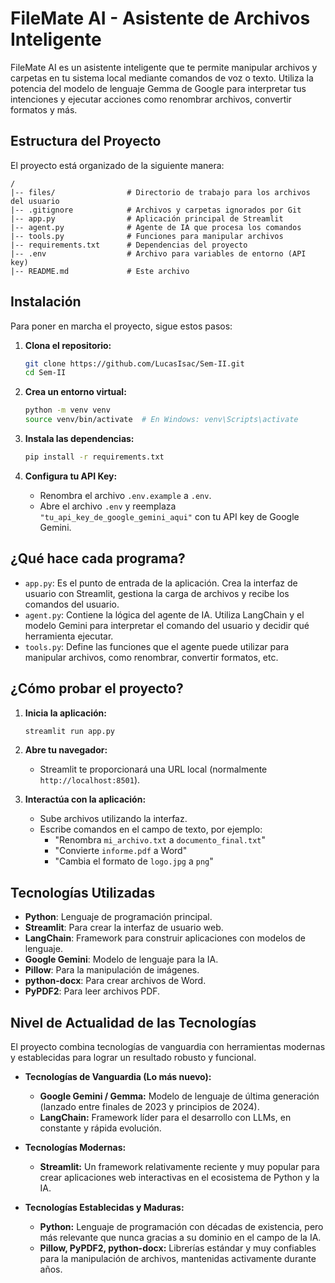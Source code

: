 # FileMate AI - Asistente de Archivos Inteligente

FileMate AI es un asistente inteligente que te permite manipular archivos y carpetas en tu sistema local mediante comandos de voz o texto. Utiliza la potencia del modelo de lenguaje Gemma de Google para interpretar tus intenciones y ejecutar acciones como renombrar archivos, convertir formatos y más.

## Estructura del Proyecto

El proyecto está organizado de la siguiente manera:

```
/
|-- files/                # Directorio de trabajo para los archivos del usuario
|-- .gitignore            # Archivos y carpetas ignorados por Git
|-- app.py                # Aplicación principal de Streamlit
|-- agent.py              # Agente de IA que procesa los comandos
|-- tools.py              # Funciones para manipular archivos
|-- requirements.txt      # Dependencias del proyecto
|-- .env                  # Archivo para variables de entorno (API key)
|-- README.md             # Este archivo
```

## Instalación

Para poner en marcha el proyecto, sigue estos pasos:

1.  **Clona el repositorio:**

    ```bash
    git clone https://github.com/LucasIsac/Sem-II.git
    cd Sem-II
    ```

2.  **Crea un entorno virtual:**

    ```bash
    python -m venv venv
    source venv/bin/activate  # En Windows: venv\Scripts\activate
    ```

3.  **Instala las dependencias:**

    ```bash
    pip install -r requirements.txt
    ```

4.  **Configura tu API Key:**

    -   Renombra el archivo `.env.example` a `.env`.
    -   Abre el archivo `.env` y reemplaza `"tu_api_key_de_google_gemini_aqui"` con tu API key de Google Gemini.

## ¿Qué hace cada programa?

-   `app.py`: Es el punto de entrada de la aplicación. Crea la interfaz de usuario con Streamlit, gestiona la carga de archivos y recibe los comandos del usuario.
-   `agent.py`: Contiene la lógica del agente de IA. Utiliza LangChain y el modelo Gemini para interpretar el comando del usuario y decidir qué herramienta ejecutar.
-   `tools.py`: Define las funciones que el agente puede utilizar para manipular archivos, como renombrar, convertir formatos, etc.

## ¿Cómo probar el proyecto?

1.  **Inicia la aplicación:**

    ```bash
    streamlit run app.py
    ```

2.  **Abre tu navegador:**

    -   Streamlit te proporcionará una URL local (normalmente `http://localhost:8501`).

3.  **Interactúa con la aplicación:**

    -   Sube archivos utilizando la interfaz.
    -   Escribe comandos en el campo de texto, por ejemplo:
        -   "Renombra `mi_archivo.txt` a `documento_final.txt`"
        -   "Convierte `informe.pdf` a Word"
        -   "Cambia el formato de `logo.jpg` a `png`"

## Tecnologías Utilizadas

-   **Python**: Lenguaje de programación principal.
-   **Streamlit**: Para crear la interfaz de usuario web.
-   **LangChain**: Framework para construir aplicaciones con modelos de lenguaje.
-   **Google Gemini**: Modelo de lenguaje para la IA.
-   **Pillow**: Para la manipulación de imágenes.
-   **python-docx**: Para crear archivos de Word.
-   **PyPDF2**: Para leer archivos PDF.

## Nivel de Actualidad de las Tecnologías

El proyecto combina tecnologías de vanguardia con herramientas modernas y establecidas para lograr un resultado robusto y funcional.

-   **Tecnologías de Vanguardia (Lo más nuevo):**
    -   **Google Gemini / Gemma:** Modelo de lenguaje de última generación (lanzado entre finales de 2023 y principios de 2024).
    -   **LangChain:** Framework líder para el desarrollo con LLMs, en constante y rápida evolución.

-   **Tecnologías Modernas:**
    -   **Streamlit:** Un framework relativamente reciente y muy popular para crear aplicaciones web interactivas en el ecosistema de Python y la IA.

-   **Tecnologías Establecidas y Maduras:**
    -   **Python:** Lenguaje de programación con décadas de existencia, pero más relevante que nunca gracias a su dominio en el campo de la IA.
    -   **Pillow, PyPDF2, python-docx:** Librerías estándar y muy confiables para la manipulación de archivos, mantenidas activamente durante años.
